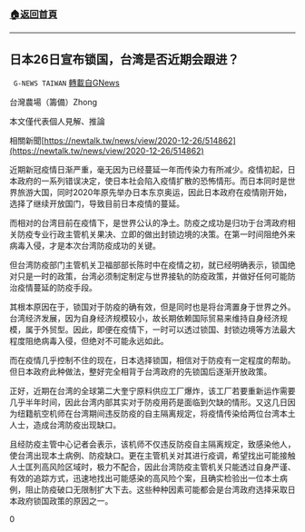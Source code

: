 ###  [:house:返回首頁](https://github.com/ourhimalayas/txt)
---

## 日本26日宣布锁国，台湾是否近期会跟进？
` G-NEWS TAIWAN` [轉載自GNews](https://gnews.org/zh-hans/688722/)

台灣農場（籌備）Zhong

本文僅代表個人見解、推論

相關新聞[https://newtalk.tw/news/view/2020-12-26/514862](https://newtalk.tw/news/view/2020-12-26/514862)

近期新冠疫情日渐严重，毫无因为已经蔓延一年而传染力有所减少。疫情初起，日本政府的一系列错误决定，使日本社会陷入疫情扩散的恐怖情形。而日本同时是世界旅游大国，同时2020年原先举办日本东京奥运，因此日本政府在疫情刚开始，选择了继续开放国门，导致目前日本疫情的蔓延。

而相对的台湾目前在疫情下，是世界公认的净土。防疫之成功是归功于台湾政府相关防疫专业行政主管机关果决、立即的做出封锁边境的决策。在第一时间阻绝外来病毒入侵，才是本次台湾防疫成功的关键。

但台湾防疫部门主管机关卫福部部长陈时中在疫情之初，就已经明确表示，锁国绝对只是一时的政策，台湾必须制定制定与世界接轨的防疫政策，并做好任何可能防治疫情蔓延的防疫手段。

其根本原因在于，锁国对于防疫的确有效，但是同时也是将台湾置身于世界之外。台湾经济发展，因为自身经济规模较小，故长期依赖国际贸易来维持自身经济规模，属于外贸型。因此，即便在疫情下，一时可以透过锁国、封锁边境等方法最大程度阻绝病毒入侵，但绝对不可能永远如此。

而在疫情几乎控制不住的现在，日本选择锁国，相信对于防疫有一定程度的帮助。但日本政府此种做法，整好完全相背于台湾政府的先锁国后逐渐开放政策。

正好，近期在台湾的全球第二大奎宁原料供应工厂爆炸，该工厂若要重新运作需要几乎半年时间，因此台湾内部其实对于防疫用药是面临到欠缺的情形。又这几日因为纽籍航空机师在台湾期间违反防疫的自主隔离规定，将疫情传染给两位台湾本土人士，造成台湾防疫出现缺口。

且经防疫主管中心记者会表示，该机师不仅违反防疫自主隔离规定，致感染他人，使台湾出现本土病例、防疫缺口。更在主管机关对其进行疫调，希望找出可能接触人士匡列高风险区域时，极力不配合，因此台湾防疫主管机关只能透过自身严谨、有效的追踪方式，迅速地找出可能感染的高风险个案，且确实检验出一位本土病例，阻止防疫破口无限制扩大下去。这些种种因素可能都会是台湾政府选择采取日本政府锁国政策的原因之一。

0
